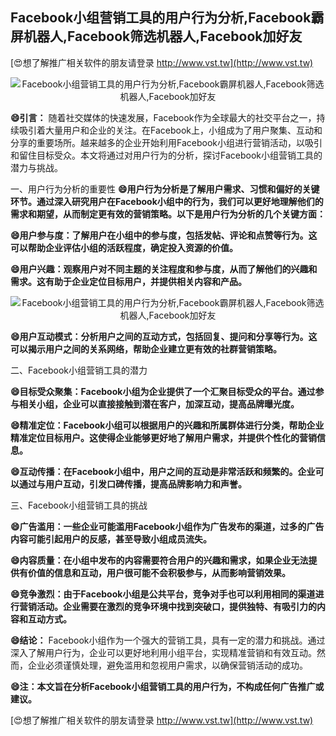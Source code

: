 ## **Facebook小组营销工具的用户行为分析,Facebook霸屏机器人,Facebook筛选机器人,Facebook加好友**

[😍想了解推广相关软件的朋友请登录 http://www.vst.tw](http://www.vst.tw)

 <center><img src="https://vst.tw/MP4/tuiguang/png/2.png" alt="Facebook小组营销工具的用户行为分析,Facebook霸屏机器人,Facebook筛选机器人,Facebook加好友"></center>

**😄引言：**
随着社交媒体的快速发展，Facebook作为全球最大的社交平台之一，持续吸引着大量用户和企业的关注。在Facebook上，小组成为了用户聚集、互动和分享的重要场所。越来越多的企业开始利用Facebook小组进行营销活动，以吸引和留住目标受众。本文将通过对用户行为的分析，探讨Facebook小组营销工具的潜力与挑战。

一、用户行为分析的重要性
**😄用户行为分析是了解用户需求、习惯和偏好的关键环节。通过深入研究用户在Facebook小组中的行为，我们可以更好地理解他们的需求和期望，从而制定更有效的营销策略。以下是用户行为分析的几个关键方面：**

**😄用户参与度：了解用户在小组中的参与度，包括发帖、评论和点赞等行为。这可以帮助企业评估小组的活跃程度，确定投入资源的价值。**

**😄用户兴趣：观察用户对不同主题的关注程度和参与度，从而了解他们的兴趣和需求。这有助于企业定位目标用户，并提供相关内容和产品。**

 <center><img src="https://vst.tw/MP4/tuiguang/png/6.png" alt="Facebook小组营销工具的用户行为分析,Facebook霸屏机器人,Facebook筛选机器人,Facebook加好友"></center>

**😄用户互动模式：分析用户之间的互动方式，包括回复、提问和分享等行为。这可以揭示用户之间的关系网络，帮助企业建立更有效的社群营销策略。**

二、Facebook小组营销工具的潜力

**😄目标受众聚集：Facebook小组为企业提供了一个汇聚目标受众的平台。通过参与相关小组，企业可以直接接触到潜在客户，加深互动，提高品牌曝光度。**

**😄精准定位：Facebook小组可以根据用户的兴趣和所属群体进行分类，帮助企业精准定位目标用户。这使得企业能够更好地了解用户需求，并提供个性化的营销信息。**

**😄互动传播：在Facebook小组中，用户之间的互动是非常活跃和频繁的。企业可以通过与用户互动，引发口碑传播，提高品牌影响力和声誉。**

三、Facebook小组营销工具的挑战

**😄广告滥用：一些企业可能滥用Facebook小组作为广告发布的渠道，过多的广告内容可能引起用户的反感，甚至导致小组成员流失。**

**😄内容质量：在小组中发布的内容需要符合用户的兴趣和需求，如果企业无法提供有价值的信息和互动，用户很可能不会积极参与，从而影响营销效果。**

**😄竞争激烈：由于Facebook小组是公共平台，竞争对手也可以利用相同的渠道进行营销活动。企业需要在激烈的竞争环境中找到突破口，提供独特、有吸引力的内容和互动方式。**

**😄结论：**
Facebook小组作为一个强大的营销工具，具有一定的潜力和挑战。通过深入了解用户行为，企业可以更好地利用小组平台，实现精准营销和有效互动。然而，企业必须谨慎处理，避免滥用和忽视用户需求，以确保营销活动的成功。

**😄注：本文旨在分析Facebook小组营销工具的用户行为，不构成任何广告推广或建议。**

[😍想了解推广相关软件的朋友请登录 http://www.vst.tw](http://www.vst.tw)



